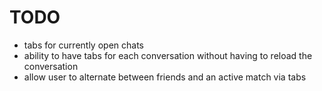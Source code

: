 # TODO

- tabs for currently open chats
- ability to have tabs for each conversation without having to reload the conversation
- allow user to alternate between friends and an active match via tabs